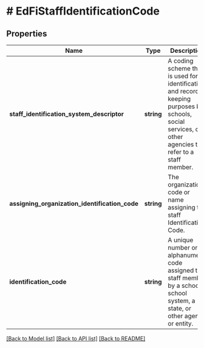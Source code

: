 # # EdFiStaffIdentificationCode

## Properties

Name | Type | Description | Notes
------------ | ------------- | ------------- | -------------
**staff_identification_system_descriptor** | **string** | A coding scheme that is used for identification and record-keeping purposes by schools, social services, or other agencies to refer to a staff member. |
**assigning_organization_identification_code** | **string** | The organization code or name assigning the staff Identification Code. | [optional]
**identification_code** | **string** | A unique number or alphanumeric code assigned to a staff member by a school, school system, a state, or other agency or entity. |

[[Back to Model list]](../../README.md#models) [[Back to API list]](../../README.md#endpoints) [[Back to README]](../../README.md)
